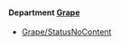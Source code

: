 <!-- START_COP_LIST -->
#### Department [Grape](cops_grape.md)

* [Grape/StatusNoContent](cops_grape.md#grapestatusnocontent)

<!-- END_COP_LIST -->
